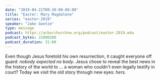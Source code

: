 ```yaml
---
date: "2019-04-21T09:30:00-08:00"
title: "Easter: Mary Magdalene"
series: "easter-2019"
speaker: "Jake Goetze"
type: message
podcast: https://arborchurchnw.org/podcast/easter-2019.m4a
podcast_bytes: 22890200
podcast_duration: 31:08
---
```


Even though Jesus foretold his own resurrection, it caught everyone off guard: *nobody expected no body*. Jesus chose to
reveal the best news in the history of the world to ... a woman who couldn't even legally testify in court? Today we
visit the old story through new eyes: *hers*.

